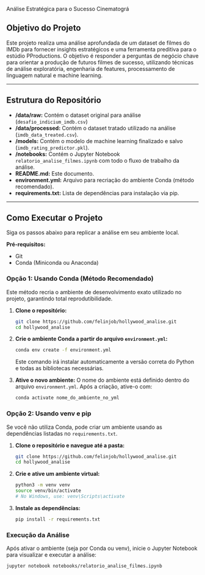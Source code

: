 Análise Estratégica para o Sucesso Cinematográ

## Objetivo do Projeto

Este projeto realiza uma análise aprofundada de um dataset de filmes do IMDb para fornecer insights estratégicos e uma ferramenta preditiva para o estúdio PProductions. O objetivo é responder a perguntas de negócio chave para orientar a produção de futuros filmes de sucesso, utilizando técnicas de análise exploratória, engenharia de features, processamento de linguagem natural e machine learning.

---

## Estrutura do Repositório

- **/data/raw:** Contém o dataset original para análise (`desafio_indicium_imdb.csv`)
- **/data/processed:** Contém o dataset tratado utilizado na análise (`imdb_data_treated.csv`).
- **/models:** Contém o modelo de machine learning finalizado e salvo (`imdb_rating_predictor.pkl`).
- **/notebooks:** Contém o Jupyter Notebook `relatorio_analise_filmes.ipynb` com todo o fluxo de trabalho da análise.
- **README.md:** Este documento.
- **environment.yml:** Arquivo para recriação do ambiente Conda (método recomendado).
- **requirements.txt:** Lista de dependências para instalação via pip.

---

## Como Executar o Projeto

Siga os passos abaixo para replicar a análise em seu ambiente local.

**Pré-requisitos:**
- Git
- Conda (Miniconda ou Anaconda)

### Opção 1: Usando Conda (Método Recomendado)

Este método recria o ambiente de desenvolvimento exato utilizado no projeto, garantindo total reprodutibilidade.

1.  **Clone o repositório:**
    ```bash
    git clone https://github.com/felinjob/hollywood_analise.git
    cd hollywood_analise
    ```

2.  **Crie o ambiente Conda a partir do arquivo `environment.yml`:**
    ```bash
    conda env create -f environment.yml
    ```
    Este comando irá instalar automaticamente a versão correta do Python e todas as bibliotecas necessárias.

3.  **Ative o novo ambiente:**
    O nome do ambiente está definido dentro do arquivo `environment.yml`. Após a criação, ative-o com:
    ```bash
    conda activate nome_do_ambiente_no_yml
    ```

### Opção 2: Usando venv e pip

Se você não utiliza Conda, pode criar um ambiente usando as dependências listadas no `requirements.txt`.

1.  **Clone o repositório e navegue até a pasta:**
    ```bash
    git clone https://github.com/felinjob/hollywood_analise.git
    cd hollywood_analise
    ```

2.  **Crie e ative um ambiente virtual:**
    ```bash
    python3 -m venv venv
    source venv/bin/activate
    # No Windows, use: venv\Scripts\activate
    ```

3.  **Instale as dependências:**
    ```bash
    pip install -r requirements.txt
    ```

### Execução da Análise

Após ativar o ambiente (seja por Conda ou venv), inicie o Jupyter Notebook para visualizar e executar a análise:
```bash
jupyter notebook notebooks/relatorio_analise_filmes.ipynb
